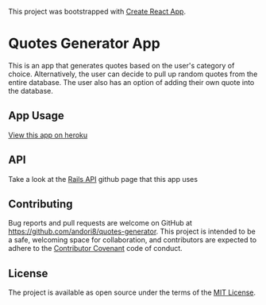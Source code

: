 This project was bootstrapped with [Create React App](https://github.com/facebook/create-react-app).

# Quotes Generator App
This is an app that generates quotes based on the user's category of choice.
Alternatively, the user can decide to pull up random quotes from the entire database.
The user also has an option of adding their own quote into the database.

## App Usage
[View this app on heroku](https://quotes-generator-app.herokuapp.com/)

## API
Take a look at the [Rails API](https://github.com/andori8/quotes-api) github page that this app uses

## Contributing

Bug reports and pull requests are welcome on GitHub at https://github.com/andori8/quotes-generator. This project is intended to be a safe, welcoming space for collaboration, and contributors are expected to adhere to the [Contributor Covenant](http://contributor-covenant.org) code of conduct.

## License

The project is available as open source under the terms of the [MIT License](https://github.com/andori8/quotes-generator/blob/master/LICENSE).
